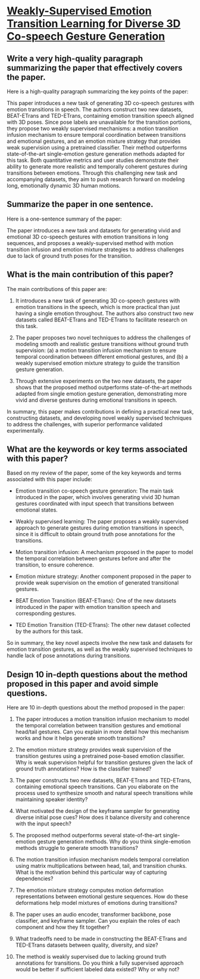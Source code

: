 # [Weakly-Supervised Emotion Transition Learning for Diverse 3D Co-speech   Gesture Generation](https://arxiv.org/abs/2311.17532)

## Write a very high-quality paragraph summarizing the paper that effectively covers the paper.

 Here is a high-quality paragraph summarizing the key points of the paper:

This paper introduces a new task of generating 3D co-speech gestures with emotion transitions in speech. The authors construct two new datasets, BEAT-ETrans and TED-ETrans, containing emotion transition speech aligned with 3D poses. Since pose labels are unavailable for the transition portions, they propose two weakly supervised mechanisms: a motion transition infusion mechanism to ensure temporal coordination between transitions and emotional gestures, and an emotion mixture strategy that provides weak supervision using a pretrained classifier. Their method outperforms state-of-the-art single-emotion gesture generation methods adapted for this task. Both quantitative metrics and user studies demonstrate their ability to generate more realistic and temporally coherent gestures during transitions between emotions. Through this challenging new task and accompanying datasets, they aim to push research forward on modeling long, emotionally dynamic 3D human motions.


## Summarize the paper in one sentence.

 Here is a one-sentence summary of the paper:

The paper introduces a new task and datasets for generating vivid and emotional 3D co-speech gestures with emotion transitions in long sequences, and proposes a weakly-supervised method with motion transition infusion and emotion mixture strategies to address challenges due to lack of ground truth poses for the transition.


## What is the main contribution of this paper?

 The main contributions of this paper are:

1. It introduces a new task of generating 3D co-speech gestures with emotion transitions in the speech, which is more practical than just having a single emotion throughout. The authors also construct two new datasets called BEAT-ETrans and TED-ETrans to facilitate research on this task.

2. The paper proposes two novel techniques to address the challenges of modeling smooth and realistic gesture transitions without ground truth supervision: (a) a motion transition infusion mechanism to ensure temporal coordination between different emotional gestures, and (b) a weakly supervised emotion mixture strategy to guide the transition gesture generation. 

3. Through extensive experiments on the two new datasets, the paper shows that the proposed method outperforms state-of-the-art methods adapted from single emotion gesture generation, demonstrating more vivid and diverse gestures during emotional transitions in speech.

In summary, this paper makes contributions in defining a practical new task, constructing datasets, and developing novel weakly supervised techniques to address the challenges, with superior performance validated experimentally.


## What are the keywords or key terms associated with this paper?

 Based on my review of the paper, some of the key keywords and terms associated with this paper include:

- Emotion transition co-speech gesture generation: The main task introduced in the paper, which involves generating vivid 3D human gestures coordinated with input speech that transitions between emotional states.

- Weakly supervised learning: The paper proposes a weakly supervised approach to generate gestures during emotion transitions in speech, since it is difficult to obtain ground truth pose annotations for the transitions.

- Motion transition infusion: A mechanism proposed in the paper to model the temporal correlation between gestures before and after the transition, to ensure coherence.  

- Emotion mixture strategy: Another component proposed in the paper to provide weak supervision on the emotion of generated transitional gestures.

- BEAT Emotion Transition (BEAT-ETrans): One of the new datasets introduced in the paper with emotion transition speech and corresponding gestures.

- TED Emotion Transition (TED-ETrans): The other new dataset collected by the authors for this task.

So in summary, the key novel aspects involve the new task and datasets for emotion transition gestures, as well as the weakly supervised techniques to handle lack of pose annotations during transitions.


## Design 10 in-depth questions about the method proposed in this paper and avoid simple questions.

 Here are 10 in-depth questions about the method proposed in the paper:

1. The paper introduces a motion transition infusion mechanism to model the temporal correlation between transition gestures and emotional head/tail gestures. Can you explain in more detail how this mechanism works and how it helps generate smooth transitions?

2. The emotion mixture strategy provides weak supervision of the transition gestures using a pretrained pose-based emotion classifier. Why is weak supervision helpful for transition gestures given the lack of ground truth annotations? How is the classifier trained?

3. The paper constructs two new datasets, BEAT-ETrans and TED-ETrans, containing emotional speech transitions. Can you elaborate on the process used to synthesize smooth and natural speech transitions while maintaining speaker identity? 

4. What motivated the design of the keyframe sampler for generating diverse initial pose cues? How does it balance diversity and coherence with the input speech?

5. The proposed method outperforms several state-of-the-art single-emotion gesture generation methods. Why do you think single-emotion methods struggle to generate smooth transitions?

6. The motion transition infusion mechanism models temporal correlation using matrix multiplications between head, tail, and transition chunks. What is the motivation behind this particular way of capturing dependencies?

7. The emotion mixture strategy computes motion deformation representations between emotional gesture sequences. How do these deformations help model mixtures of emotions during transitions?

8. The paper uses an audio encoder, transformer backbone, pose classifier, and keyframe sampler. Can you explain the roles of each component and how they fit together?

9. What tradeoffs need to be made in constructing the BEAT-ETrans and TED-ETrans datasets between quality, diversity, and size?

10. The method is weakly supervised due to lacking ground truth annotations for transitions. Do you think a fully supervised approach would be better if sufficient labeled data existed? Why or why not?
